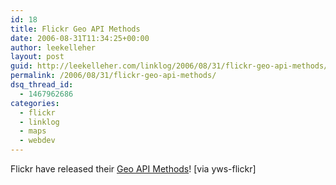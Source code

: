 ```yaml
---
id: 18
title: Flickr Geo API Methods
date: 2006-08-31T11:34:25+00:00
author: leekelleher
layout: post
guid: http://leekelleher.com/linklog/2006/08/31/flickr-geo-api-methods/
permalink: /2006/08/31/flickr-geo-api-methods/
dsq_thread_id:
  - 1467962686
categories:
  - flickr
  - linklog
  - maps
  - webdev
---
```

Flickr have released their [Geo API Methods](http://groups.yahoo.com/group/yws-flickr/message/2161)! [via yws-flickr]